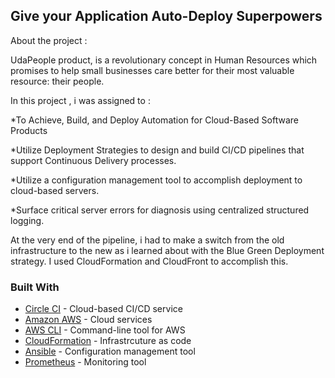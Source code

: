 ## Give your Application Auto-Deploy Superpowers
About the project : 

UdaPeople product, is a revolutionary concept in Human Resources which promises to help small businesses care better for their most valuable resource: their people.  



In this project , i was assigned to :

*To Achieve, Build, and Deploy Automation for Cloud-Based Software Products

*Utilize Deployment Strategies to design and build CI/CD pipelines that support Continuous Delivery processes.

*Utilize a configuration management tool to accomplish deployment to cloud-based servers.

*Surface critical server errors for diagnosis using centralized structured logging.



At the very end of the pipeline, i had to make a switch from the old infrastructure to the new as i learned about with the Blue Green Deployment strategy. I used CloudFormation and CloudFront to accomplish this.






### Built With

- [Circle CI](www.circleci.com) - Cloud-based CI/CD service
- [Amazon AWS](https://aws.amazon.com/) - Cloud services
- [AWS CLI](https://aws.amazon.com/cli/) - Command-line tool for AWS
- [CloudFormation](https://aws.amazon.com/cloudformation/) - Infrastrcuture as code
- [Ansible](https://www.ansible.com/) - Configuration management tool
- [Prometheus](https://prometheus.io/) - Monitoring tool



